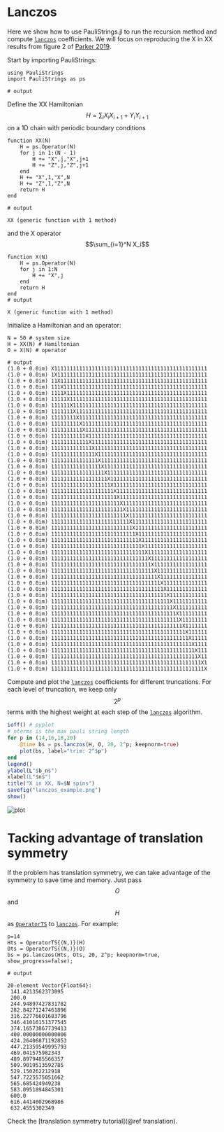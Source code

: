# Lanczos


Here we show how to use PauliStrings.jl to run the recursion method and compute [`lanczos`](@ref) coefficients.
We will focus on reproducing the X in XX results from figure 2 of [Parker 2019](https://journals.aps.org/prx/abstract/10.1103/PhysRevX.9.041017).

Start by importing PauliStrings:
```jldoctest lanczos; output=false
using PauliStrings
import PauliStrings as ps

# output
```

Define the XX Hamiltonian $$H = \sum_i X_iX_{i+1}+Y_iY_{i+1}$$ on a 1D chain with periodic boundary conditions
```jldoctest lanczos; output=false
function XX(N)
    H = ps.Operator(N)
    for j in 1:(N - 1)
        H += "X",j,"X",j+1
        H += "Z",j,"Z",j+1
    end
    H += "X",1,"X",N
    H += "Z",1,"Z",N
    return H
end

# output

XX (generic function with 1 method)
```
and the X operator $$\sum_{i=1}^N X_i$$
```jldoctest lanczos; output=false
function X(N)
    H = ps.Operator(N)
    for j in 1:N
        H += "X",j
    end
    return H
end
# output

X (generic function with 1 method)
```

Initialize a Hamiltonian and an operator:
```jldoctest lanczos; output=false
N = 50 # system size
H = XX(N) # Hamiltonian
O = X(N) # operator

# output
(1.0 + 0.0im) X1111111111111111111111111111111111111111111111111
(1.0 + 0.0im) 1X111111111111111111111111111111111111111111111111
(1.0 + 0.0im) 11X11111111111111111111111111111111111111111111111
(1.0 + 0.0im) 111X1111111111111111111111111111111111111111111111
(1.0 + 0.0im) 1111X111111111111111111111111111111111111111111111
(1.0 + 0.0im) 11111X11111111111111111111111111111111111111111111
(1.0 + 0.0im) 111111X1111111111111111111111111111111111111111111
(1.0 + 0.0im) 1111111X111111111111111111111111111111111111111111
(1.0 + 0.0im) 11111111X11111111111111111111111111111111111111111
(1.0 + 0.0im) 111111111X1111111111111111111111111111111111111111
(1.0 + 0.0im) 1111111111X111111111111111111111111111111111111111
(1.0 + 0.0im) 11111111111X11111111111111111111111111111111111111
(1.0 + 0.0im) 111111111111X1111111111111111111111111111111111111
(1.0 + 0.0im) 1111111111111X111111111111111111111111111111111111
(1.0 + 0.0im) 11111111111111X11111111111111111111111111111111111
(1.0 + 0.0im) 111111111111111X1111111111111111111111111111111111
(1.0 + 0.0im) 1111111111111111X111111111111111111111111111111111
(1.0 + 0.0im) 11111111111111111X11111111111111111111111111111111
(1.0 + 0.0im) 111111111111111111X1111111111111111111111111111111
(1.0 + 0.0im) 1111111111111111111X111111111111111111111111111111
(1.0 + 0.0im) 11111111111111111111X11111111111111111111111111111
(1.0 + 0.0im) 111111111111111111111X1111111111111111111111111111
(1.0 + 0.0im) 1111111111111111111111X111111111111111111111111111
(1.0 + 0.0im) 11111111111111111111111X11111111111111111111111111
(1.0 + 0.0im) 111111111111111111111111X1111111111111111111111111
(1.0 + 0.0im) 1111111111111111111111111X111111111111111111111111
(1.0 + 0.0im) 11111111111111111111111111X11111111111111111111111
(1.0 + 0.0im) 111111111111111111111111111X1111111111111111111111
(1.0 + 0.0im) 1111111111111111111111111111X111111111111111111111
(1.0 + 0.0im) 11111111111111111111111111111X11111111111111111111
(1.0 + 0.0im) 111111111111111111111111111111X1111111111111111111
(1.0 + 0.0im) 1111111111111111111111111111111X111111111111111111
(1.0 + 0.0im) 11111111111111111111111111111111X11111111111111111
(1.0 + 0.0im) 111111111111111111111111111111111X1111111111111111
(1.0 + 0.0im) 1111111111111111111111111111111111X111111111111111
(1.0 + 0.0im) 11111111111111111111111111111111111X11111111111111
(1.0 + 0.0im) 111111111111111111111111111111111111X1111111111111
(1.0 + 0.0im) 1111111111111111111111111111111111111X111111111111
(1.0 + 0.0im) 11111111111111111111111111111111111111X11111111111
(1.0 + 0.0im) 111111111111111111111111111111111111111X1111111111
(1.0 + 0.0im) 1111111111111111111111111111111111111111X111111111
(1.0 + 0.0im) 11111111111111111111111111111111111111111X11111111
(1.0 + 0.0im) 111111111111111111111111111111111111111111X1111111
(1.0 + 0.0im) 1111111111111111111111111111111111111111111X111111
(1.0 + 0.0im) 11111111111111111111111111111111111111111111X11111
(1.0 + 0.0im) 111111111111111111111111111111111111111111111X1111
(1.0 + 0.0im) 1111111111111111111111111111111111111111111111X111
(1.0 + 0.0im) 11111111111111111111111111111111111111111111111X11
(1.0 + 0.0im) 111111111111111111111111111111111111111111111111X1
(1.0 + 0.0im) 1111111111111111111111111111111111111111111111111X
```

Compute and plot the [`lanczos`](@ref) coefficients for different truncations.
For each level of truncation, we keep only $$2^p$$ terms with the highest weight at each step of the [`lanczos`](@ref) algorithm.
```julia
ioff() # pyplot
# nterms is the max pauli string length
for p in (14,16,18,20)
    @time bs = ps.lanczos(H, O, 20, 2^p; keepnorm=true)
    plot(bs, label="trim: 2^$p")
end
legend()
ylabel(L"$b_n$")
xlabel(L"$n$")
title("X in XX, N=$N spins")
savefig("lanczos_example.png")
show()
```
![plot](./assets/lanczos_example.png)


# Tacking advantage of translation symmetry
If the problem has translation symmetry, we can take advantage of the symmetry to save time and memory. Just pass $$O$$ and $$H$$ as [`OperatorTS`](@ref) to [`lanczos`](@ref). For example:
```jldoctest lanczos; output=false, filter = r"(\d*)\.(\d{4})\d+" => s"\1.\2***"
p=14
Hts = OperatorTS{(N,)}(H)
Ots = OperatorTS{(N,)}(O)
bs = ps.lanczos(Hts, Ots, 20, 2^p; keepnorm=true, show_progress=false);

# output

20-element Vector{Float64}:
 141.4213562373095
 200.0
 244.94897427831782
 282.84271247461896
 316.22776601683796
 346.41016151377545
 374.16573867739413
 400.00000000000006
 424.26406871192853
 447.21359549995793
 469.041575982343
 489.8979485566357
 509.9019513592785
 529.150262212918
 547.7225575051662
 565.685424949238
 583.0951894845301
 600.0
 616.4414002968986
 632.4555302349
```
Check the [translation symmetry tutorial](@ref translation).
